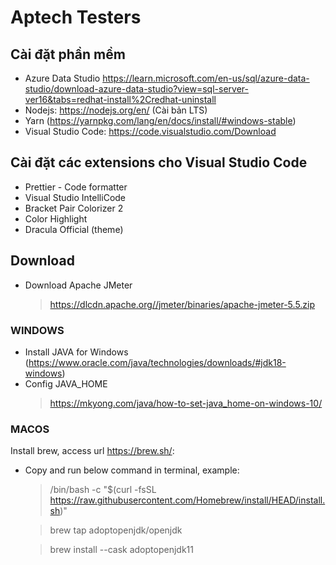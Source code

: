 # Aptech Testers

## Cài đặt phần mềm

- Azure Data Studio <https://learn.microsoft.com/en-us/sql/azure-data-studio/download-azure-data-studio?view=sql-server-ver16&tabs=redhat-install%2Credhat-uninstall>
- Nodejs: <https://nodejs.org/en/> (Cài bản LTS)
- Yarn (<https://yarnpkg.com/lang/en/docs/install/#windows-stable>)
- Visual Studio Code: <https://code.visualstudio.com/Download>

## Cài đặt các extensions cho Visual Studio Code

- Prettier - Code formatter
- Visual Studio IntelliCode
- Bracket Pair Colorizer 2
- Color Highlight
- Dracula Official (theme)

## Download

- Download Apache JMeter

  > <https://dlcdn.apache.org//jmeter/binaries/apache-jmeter-5.5.zip>

### WINDOWS

- Install JAVA for Windows (<https://www.oracle.com/java/technologies/downloads/#jdk18-windows>)
- Config JAVA_HOME
  > <https://mkyong.com/java/how-to-set-java_home-on-windows-10/>

### MACOS

Install brew, access url <https://brew.sh/>:

- Copy and run below command in terminal, example:

  > /bin/bash -c "$(curl -fsSL <https://raw.githubusercontent.com/Homebrew/install/HEAD/install.sh>)"

  > brew tap adoptopenjdk/openjdk

  > brew install --cask adoptopenjdk11
